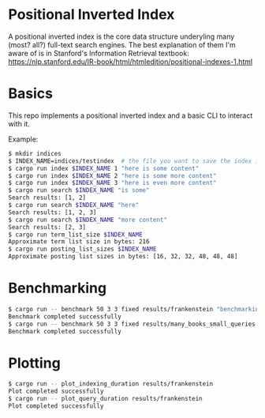 # Positional Inverted Index

A positional inverted index is the core data structure underyling many (most? all?) full-text search engines. The best explanation of them I'm aware of is in Stanford's Information Retrieval textbook: https://nlp.stanford.edu/IR-book/html/htmledition/positional-indexes-1.html

# Basics

This repo implements a positional inverted index and a basic CLI to interact with it.

Example:

```sh
$ mkdir indices
$ INDEX_NAME=indices/testindex  # the file you want to save the index in. Indices and files are 1-1
$ cargo run index $INDEX_NAME 1 "here is some content"
$ cargo run index $INDEX_NAME 2 "here is some more content"
$ cargo run index $INDEX_NAME 3 "here is even more content"
$ cargo run search $INDEX_NAME "is some"
Search results: [1, 2]
$ cargo run search $INDEX_NAME "here"
Search results: [1, 2, 3]
$ cargo run search $INDEX_NAME "more content"
Search results: [2, 3]
$ cargo run term_list_size $INDEX_NAME
Approximate term list size in bytes: 216
$ cargo run posting_list_sizes $INDEX_NAME
Approximate posting list sizes in bytes: [16, 32, 32, 48, 48, 48]
```

# Benchmarking

```sh
$ cargo run -- benchmark 50 3 3 fixed results/frankenstein "benchmarking_data/frankenstein.txt"
Benchmark completed successfully
$ cargo run -- benchmark 50 3 3 fixed results/many_books_small_queries $(find benchmarking_data | grep "/")
Benchmark completed successfully
```

# Plotting

```sh
$ cargo run -- plot_indexing_duration results/frankenstein
Plot completed successfully
$ cargo run -- plot_query_duration results/frankenstein
Plot completed successfully
```
